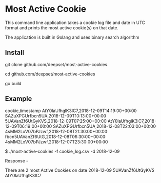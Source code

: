 # Most Active Cookie
This command line application takes a cookie log file and date in UTC format and prints the most active cookie(s) on that date.

The application is built in Golang and uses binary search algorithm

## Install
git clone github.com/deepset/most-active-cookies

cd github.com/deepset/most-active-cookies

go build


## Example
cookie,timestamp
AtY0laUfhglK3lC7,2018-12-09T14:19:00+00:00
SAZuXPGUrfbcn5UA,2018-12-09T10:13:00+00:00
5UAVanZf6UtGyKVS,2018-12-09T07:25:00+00:00
AtY0laUfhglK3lC7,2018-12-09T06:19:00+00:00
SAZuXPGUrfbcn5UA,2018-12-08T22:03:00+00:00
4sMM2LxV07bPJzwf,2018-12-08T21:30:00+00:00
fbcn5UAVanZf6UtG,2018-12-08T09:30:00+00:00
4sMM2LxV07bPJzwf,2018-12-07T23:30:00+00:00

$ ./most-active-cookies -f cookie_log.csv -d 2018-12-09

Response -

There are 2 most Active Cookies on date 2018-12-09
5UAVanZf6UtGyKVS
AtY0laUfhglK3lC7
